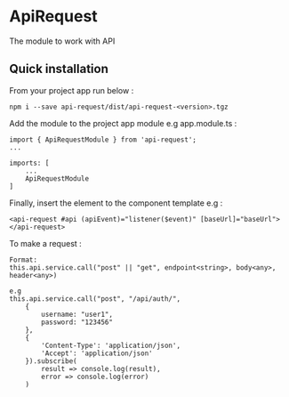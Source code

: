 # ApiRequest
The module to work with API

## Quick installation
From your project app run below :

```
npm i --save api-request/dist/api-request-<version>.tgz
```

Add the module to the project app module e.g app.module.ts :

```
import { ApiRequestModule } from 'api-request';
...

imports: [
    ...
    ApiRequestModule
]
```

Finally, insert the element to the component template e.g :

```
<api-request #api (apiEvent)="listener($event)" [baseUrl]="baseUrl"></api-request>
```

To make a request :

```
Format:
this.api.service.call("post" || "get", endpoint<string>, body<any>, header<any>)

e.g
this.api.service.call("post", "/api/auth/", 
    {
        username: "user1", 
        password: "123456"
    },
    {
        'Content-Type': 'application/json',
        'Accept': 'application/json'
    }).subscribe(
        result => console.log(result),
        error => console.log(error)
    )
```